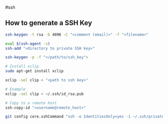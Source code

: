 #ssh

## How to generate a SSH Key 

```bash
ssh-keygen -t rsa -b 4096 -C "<comment (email)>" -f "<filename>"
```

```bash
eval $(ssh-agent -s)
ssh-add "<directory to private SSH key>"
```

```bash
ssh-keygen -p -f "</path/to/ssh_key">
```

```bash
# Install xclip
sudo apt-get install xclip

xclip -sel clip < "<path to ssh key>"

# Example
xclip -sel clip < ~/.ssh/id_rsa.pub

# Copy to a remote host
ssh-copy-id "<username@remote_host>"
```

```bash
git config core.sshCommand "ssh -o IdentitiesOnly=yes -i ~/.ssh/private-key-filename-for-this-repository -F /dev/null"
```

